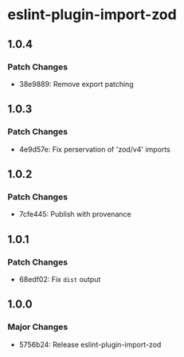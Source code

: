 # eslint-plugin-import-zod

## 1.0.4

### Patch Changes

- 38e9889: Remove export patching

## 1.0.3

### Patch Changes

- 4e9d57e: Fix perservation of 'zod/v4' imports

## 1.0.2

### Patch Changes

- 7cfe445: Publish with provenance

## 1.0.1

### Patch Changes

- 68edf02: Fix `dist` output

## 1.0.0

### Major Changes

- 5756b24: Release eslint-plugin-import-zod
